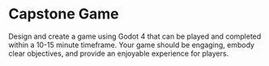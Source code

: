# Capstone Game
 Design and create a game using Godot 4 that can be played and completed within a 10-15 minute timeframe. Your game should be engaging, embody clear objectives, and provide an enjoyable experience for players.
